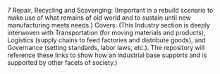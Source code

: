 7 Repair, Recycling and Scavenging: (Important in a rebuild scenario to make use of what remains of old world and to sustain until new manufacturing meets needs.) Covers:
(This Industry section is deeply interwoven with Transportation (for moving materials and products), Logistics (supply chains to feed factories and distribute goods), and Governance (setting standards, labor laws, etc.). The repository will reference these links to show how an industrial base supports and is supported by other facets of society.)